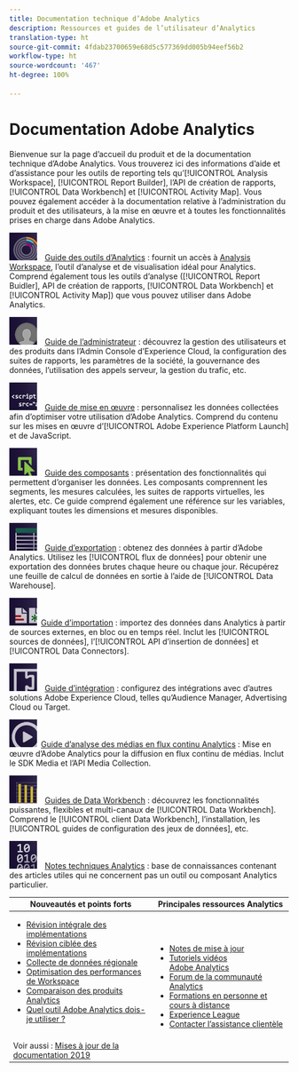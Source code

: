 ```yaml
---
title: Documentation technique d’Adobe Analytics
description: Ressources et guides de l’utilisateur d’Analytics
translation-type: ht
source-git-commit: 4fdab23700659e68d5c577369dd005b94eef56b2
workflow-type: ht
source-wordcount: '467'
ht-degree: 100%

---
```



# Documentation Adobe Analytics

Bienvenue sur la page d’accueil du produit et de la documentation technique d’Adobe Analytics. Vous trouverez ici des informations d’aide et d’assistance pour les outils de reporting tels qu’[!UICONTROL Analysis Workspace], [!UICONTROL Report Builder], l’API de création de rapports, [!UICONTROL Data Workbench] et [!UICONTROL Activity Map]. Vous pouvez également accéder à la documentation relative à l’administration du produit et des utilisateurs, à la mise en œuvre et à toutes les fonctionnalités prises en charge dans Adobe Analytics.

[![Outils](assets/analyze_50px.png)](/help/analyze/home.md) [Guide des outils d’Analytics](/help/analyze/home.md) : fournit un accès à [Analysis Workspace](/help/analyze/analysis-workspace/home.md), l’outil d’analyse et de visualisation idéal pour Analytics. Comprend également tous les outils d’analyse ([!UICONTROL Report Buidler], API de création de rapports, [!UICONTROL Data Workbench] et [!UICONTROL Activity Map]) que vous pouvez utiliser dans Adobe Analytics.

[![Administration](assets/admin_50px.png)](/help/admin/home.md) [Guide de l’administrateur](/help/admin/home.md) : découvrez la gestion des utilisateurs et des produits dans l’Admin Console d’Experience Cloud, la configuration des suites de rapports, les paramètres de la société, la gouvernance des données, l’utilisation des appels serveur, la gestion du trafic, etc.

[![Mise en œuvre](assets/implement_50px.png)](/help/implement/home.md) [Guide de mise en œuvre](/help/implement/home.md) : personnalisez les données collectées afin d’optimiser votre utilisation d’Adobe Analytics. Comprend du contenu sur les mises en œuvre d’[!UICONTROL Adobe Experience Platform Launch] et de JavaScript.

[![Composants](assets/components_50px.png)](/help/components/home.md) [Guide des composants](/help/components/home.md) : présentation des fonctionnalités qui permettent d’organiser les données. Les composants comprennent les segments, les mesures calculées, les suites de rapports virtuelles, les alertes, etc. Ce guide comprend également une référence sur les variables, expliquant toutes les dimensions et mesures disponibles.

[![Exportation](assets/export_50px.png)](/help/export/home.md) [Guide d’exportation](/help/export/home.md) : obtenez des données à partir d’Adobe Analytics. Utilisez les [!UICONTROL flux de données] pour obtenir une exportation des données brutes chaque heure ou chaque jour. Récupérez une feuille de calcul de données en sortie à l’aide de [!UICONTROL Data Warehouse].

[![Importation](assets/import_50px.png)](/help/import/home.md) [Guide d’importation](/help/import/home.md) : importez des données dans Analytics à partir de sources externes, en bloc ou en temps réel. Inclut les [!UICONTROL sources de données], l’[!UICONTROL API d’insertion de données] et [!UICONTROL Data Connectors].

[![Intégration](assets/integrate_50px.png)](/help/integrate/home.md) [Guide d’intégration](/help/integrate/home.md) : configurez des intégrations avec d’autres solutions Adobe Experience Cloud, telles qu’Audience Manager, Advertising Cloud ou Target.

[![Analyse des médias en flux continu Analytics](assets/media_50px.png)](https://docs.adobe.com/content/help/fr-FR/media-analytics/using/media-overview.html) [Guide d’analyse des médias en flux continu Analytics](https://docs.adobe.com/content/help/fr-FR/media-analytics/using/media-overview.html) : Mise en œuvre d’Adobe Analytics pour la diffusion en flux continu de médias. Inclut le SDK Media et l’API Media Collection.

[![DWB](assets/workbench_50px.png)](https://docs.adobe.com/content/help/fr-FR/data-workbench/using/home.html) [Guides de Data Workbench](https://docs.adobe.com/content/help/fr-FR/data-workbench/using/home.html) : découvrez les fonctionnalités puissantes, flexibles et multi-canaux de [!UICONTROL Data Workbench]. Comprend le [!UICONTROL client Data Workbench], l’installation, les [!UICONTROL guides de configuration des jeux de données], etc.

[![Notes techniques](assets/technotes_50px.png)](/help/technotes/home.md) [Notes techniques Analytics](/help/technotes/home.md) : base de connaissances contenant des articles utiles qui ne concernent pas un outil ou composant Analytics particulier.

| Nouveautés et points forts | Principales ressources Analytics |
| --- | --- |
| <ul><li>[Révision intégrale des implémentations](https://experienceleague.adobe.com/docs/analytics/implementation/review/full-review.html?lang=fr)</li><li>[Révision ciblée des implémentations](https://experienceleague.adobe.com/docs/analytics/implementation/review/focused-review.html?lang=fr)</li><li>[Collecte de données régionale](/help/technotes/rdc/regional-data-collection.md)</li><li>[Optimisation des performances de Workspace](/help/analyze/analysis-workspace/workspace-faq/optimizing-performance.md)</li><li>[Comparaison des produits Analytics](/help/admin/c-analytics-product-comparison/analytics-product-comparison.md)</li><li>[Quel outil Adobe Analytics dois-je utiliser ?](/help/admin/c-analytics-product-comparison/which-analytics-tool.md)</li></ul><br> Voir aussi : [Mises à jour de la documentation 2019](doc-updates.md) | <ul><li> [Notes de mise à jour](https://docs.adobe.com/content/help/fr-FR/release-notes/experience-cloud/current.html)</li><li> [Tutoriels vidéos Adobe Analytics](https://docs.adobe.com/content/help/fr-FR/analytics-learn/tutorials/overview.html)</li><li>[Forum de la communauté Analytics](https://forums.adobe.com/community/experience-cloud/analytics-cloud/analytics)</li><li>[Formations en personne et cours à distance](https://training.adobe.com/training/courses.html#solution=adobeAnalytics)</li><li>[Experience League](https://landing.adobe.com/experience-league/)</li><li>[Contacter l’assistance clientèle](https://helpx.adobe.com/fr/support/analytics.html)</li></ul> |

<!-- Keep around for now

## Analytics reporting capabilities

Here is a comprehensive list of and links to all the reporting capabilities in Adobe Analytics.

* [Analysis Workspace](/help/analyze/analysis-workspace/home.md)
* [Report Builder](/help/analyze/report-builder/home.md)
* [Data Warehouse](/help/export/data-warehouse/data-warehouse.md)
* [Mobile Services UI](https://docs.adobe.com/content/help/en/mobile-services/using/home.html)
* [Data Workbench](https://docs.adobe.com/content/help/en/data-workbench/using/home.html)
* [Reports & Analytics](/help/analyze/reports-analytics/getting-started.md)
* [Ad Hoc Analysis](/help/analyze/ad-hoc-analysis/adhoc-home.md)

### Analytics feature list

*   [Activity Map](/help/analyze/activity-map/activity-map.md)
*   [Anomaly Detection](/help/analyze/analysis-workspace/virtual-analyst/c-anomaly-detection/statistics-anomaly-detection.md)
*   [Bot filtering](/help/admin/admin/bot-removal/bot-rules.md)
*   [Calculated Metrics](/help/components/c-calcmetrics/cm-overview.md)
*   [Classifications](/help/components/classifications/c-classifications.md)
*   [Cohort Analysis](/help/analyze/analysis-workspace/visualizations/cohort-table/cohort-analysis.md)
*   [Contribution Analysis](/help/analyze/analysis-workspace/virtual-analyst/c-anomaly-detection/anomaly-detection.md)
*   [Data Connectors](https://www.adobeexchange.com/experiencecloud.html)
*   [Data Feeds](/help/export/analytics-data-feed/data-feed-overview.md)   
*   [Data Sources](/help/import/c-data-sources/datasrc-home.md)  
*   [Fallout](/help/analyze/analysis-workspace/visualizations/fallout/fallout-flow.md)
*   [Flow](/help/analyze/analysis-workspace/visualizations/c-flow/flow.md)
*   [Intelligent Alerts](/help/components/c-alerts/intellligent-alerts.md)
*   [Mobile App SDK](https://docs.adobe.com/content/help/en/mobile-services/using/home.html)  
*   [Real-time reporting](/help/components/c-real-time-reporting/realtime.md)
*   [Segmentation](/help/components/segmentation/seg-home.md)
*   [Segment Comparison](/help/analyze/analysis-workspace/c-panels/c-segment-comparison/segment-comparison.md)
*   [Video Tracking](https://docs.adobe.com/content/help/en/media-analytics/using/media-overview.html)
*   [Virtual Report Suites](/help/components/vrs/vrs-about.md)

## Contact options

Support delegates can get assisted support via:

**In-Product:**

1.  [Sign in to Adobe Analytics.](https://sc.omniture.com/login/)
2.  Navigate to **Help** > **Customer Care**.

**Phone:** 1-800-497-0335 (US & Canada).

Get [phone numbers for other regions](https://helpx.adobe.com/contact/dma-external/DMACustomeCareRegionalPhoneNumbers.html).

**Email:**

1.  Include [case details](https://helpx.adobe.com/experience-cloud/enterprise-email-support-guidelines.html) to open a ticket via email. 
1.  Send your case to [customercare@adobe.com](mailto:customercare@adobe.com).

Not sure if you're a **support delegate**? Find out if this [user type applies to you](https://helpx.adobe.com/experience-cloud/supported-users.html) and learn about our [enterprise support terms](https://helpx.adobe.com/support/programs/enterprise-support-terms.html).
 -->
